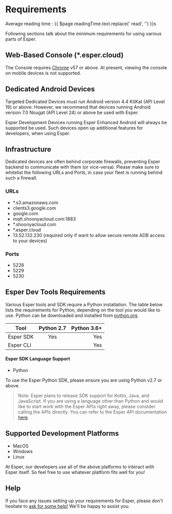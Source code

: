 
# Requirements

<div class="avg-reading-time">Average reading time : {{ $page.readingTime.text.replace(' read', '') }}s</div>

Following sections talk about the minimum requirements for using various parts of Esper.

## Web-Based Console (*.esper.cloud)

The Console requires [Chrome](https://www.google.com/chrome) v57 or above. At present, viewing the console on mobile devices is not supported.

## Dedicated Android Devices

Targeted Dedicated Devices must run Android version 4.4 KitKat (API Level 19) or above. However, we recommend that devices running Android version 7.0 Nougat (API Level 24) or above be used with Esper.

Esper Development Devices running Esper Enhanced Android will always be supported be used. Such devices open up additional features for developers, when using Esper.

## Infrastructure

Dedicated devices are often behind corporate firewalls, preventing Esper backend to communicate with them (or vice-versa). Please make sure to whitelist the following URLs and Ports, in case your fleet is running behind such a firewall.

### URLs

* *.s3.amazonaws.com
* clients3.google.com
* google.com
* mqtt.shoonyacloud.com:1883  
* *.shoonyacloud.com
* *.esper.cloud
* 13.52.132.230  (required only if want to allow secure remote ADB access to your devices)

### Ports

* 5228
* 5229
* 5230

## Esper Dev Tools Requirements

Various Esper tools and SDK require a Python installation. The table below lists the requirements for Python, depending on the tool you would like to use. Python can be downloaded and installed from [python.org](https://www.python.org/).

| Tool       | Python 2.7           | Python 3.6+  |
| ------------- |:-------------:| -----:|
| Esper SDK     | Yes | Yes |
| Esper CLI     |     |   Yes |

#### Esper SDK Language Support

* Python

To use the Esper Python SDK, please ensure you are using Python v2.7 or above.

> Note: Esper plans to release SDK support for Kotlin, Java, and JavaScript. If you are using a language other than Python and would like to start work with the Esper APIs right away, please consider calling the APIs directly. You can refer to the Esper API documentation [here](./api.md).

## Supported Development Platforms

* MacOS
* Windows
* Linux

At Esper, our developers use all of the above platforms to interact with Esper itself. So feel free to use whatever platform fits well for you!

## Help

If you face any issues setting up your requirements for Esper, please don't hesitate to [ask for some help!](./support.md) We'll be happy to assist you.
